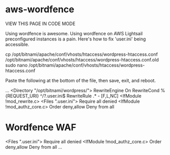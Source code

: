 # aws-wordfence

VIEW THIS PAGE IN CODE MODE

Using wordfence is awesome.
Using wordfence on AWS Lightsail preconfigured instances is a pain.
Here's how to fix 'user.ini' being accessible.

cp /opt/bitnami/apache/conf/vhosts/htaccess/wordpress-htaccess.conf /opt/bitnami/apache/conf/vhosts/htaccess/wordpress-htaccess.conf.old
sudo nano /opt/bitnami/apache/conf/vhosts/htaccess/wordpress-htaccess.conf

Paste the following at the bottom of the file, then save, exit, and reboot.

...
<Directory "/opt/bitnami/wordpress/">
<IfModule mod_rewrite.c>
        RewriteEngine On
        RewriteCond %{REQUEST_URI} ^/?\.user\.ini$
        RewriteRule .* - [F,L,NC]
</IfModule>
<IfModule !mod_rewrite.c>
        <Files ".user.ini">
        <IfModule mod_authz_core.c>
                Require all denied
        </IfModule>
        <IfModule !mod_authz_core.c>
                Order deny,allow
                Deny from all
        </IfModule>
        </Files>
</IfModule>
# Wordfence WAF
<Files ".user.ini">
<IfModule mod_authz_core.c>
        Require all denied
</IfModule>
<IfModule !mod_authz_core.c>
        Order deny,allow
        Deny from all
</IfModule>
</Files>
</Directory>
...
